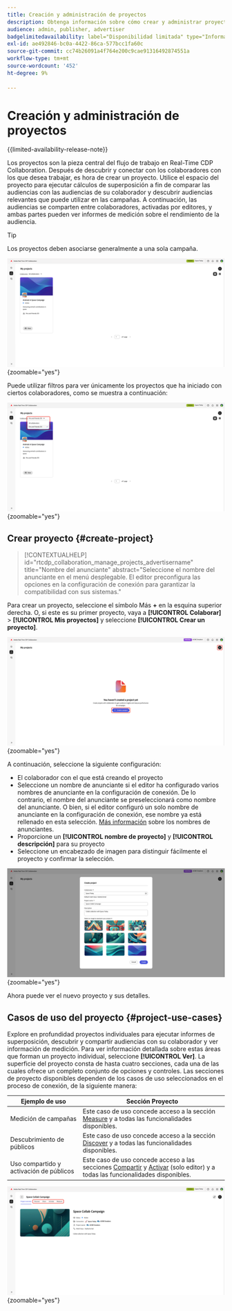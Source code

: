 ```yaml
---
title: Creación y administración de proyectos
description: Obtenga información sobre cómo crear y administrar proyectos en Adobe Real-Time CDP Collaboration
audience: admin, publisher, advertiser
badgelimitedavailability: label="Disponibilidad limitada" type="Informative" url="https://helpx.adobe.com/legal/product-descriptions/real-time-customer-data-platform-collaboration.html newtab=true"
exl-id: ae492846-bc0a-4422-86ca-577bcc1fa60c
source-git-commit: cc74b26091a4f764e200c9cae91316492874551a
workflow-type: tm+mt
source-wordcount: '452'
ht-degree: 9%

---
```


# Creación y administración de proyectos

{{limited-availability-release-note}}

Los proyectos son la pieza central del flujo de trabajo en Real-Time CDP Collaboration. Después de descubrir y conectar con los colaboradores con los que desea trabajar, es hora de crear un proyecto. Utilice el espacio del proyecto para ejecutar cálculos de superposición a fin de comparar las audiencias con las audiencias de su colaborador y descubrir audiencias relevantes que puede utilizar en las campañas. A continuación, las audiencias se comparten entre colaboradores, activadas por editores, y ambas partes pueden ver informes de medición sobre el rendimiento de la audiencia.

>[!TIP]
>
>Los proyectos deben asociarse generalmente a una sola campaña.

![Vista de todos los proyectos sin filtrar.](/help/assets/collaborate/manage-view-projects/projects-overview-page.png){zoomable="yes"}

Puede utilizar filtros para ver únicamente los proyectos que ha iniciado con ciertos colaboradores, como se muestra a continuación:

![Vista filtrada de proyectos con un solo colaborador.](/help/assets/collaborate/manage-view-projects/filtered-project-view.png){zoomable="yes"}

## Crear proyecto {#create-project}

>[!CONTEXTUALHELP]
>id="rtcdp_collaboration_manage_projects_advertisername"
>title="Nombre del anunciante"
>abstract="Seleccione el nombre del anunciante en el menú desplegable. El editor preconfigura las opciones en la configuración de conexión para garantizar la compatibilidad con sus sistemas."

Para crear un proyecto, seleccione el símbolo Más **+** en la esquina superior derecha. O, si este es su primer proyecto, vaya a **[!UICONTROL Colaborar]** > **[!UICONTROL Mis proyectos]** y seleccione **[!UICONTROL Crear un proyecto]**.

![Seleccione el símbolo más o cree un proyecto para configurar un nuevo proyecto.](/help/assets/collaborate/manage-view-projects/create-project.png){zoomable="yes"}

A continuación, seleccione la siguiente configuración:

* El colaborador con el que está creando el proyecto
* Seleccione un nombre de anunciante si el editor ha configurado varios nombres de anunciante en la configuración de conexión. De lo contrario, el nombre del anunciante se preseleccionará como nombre del anunciante. O bien, si el editor configuró un solo nombre de anunciante en la configuración de conexión, ese nombre ya está rellenado en esta selección. [Más información](/help/guide/connect/establishing-connections.md#connection-settings) sobre los nombres de anunciantes.
* Proporcione un **[!UICONTROL nombre de proyecto]** y **[!UICONTROL descripción]** para su proyecto
* Seleccione un encabezado de imagen para distinguir fácilmente el proyecto y confirmar la selección.

![Opciones requeridas para configurar un nuevo proyecto](/help/assets/collaborate/manage-view-projects/create-project-required-info.png){zoomable="yes"}

Ahora puede ver el nuevo proyecto y sus detalles.

## Casos de uso del proyecto {#project-use-cases}

Explore en profundidad proyectos individuales para ejecutar informes de superposición, descubrir y compartir audiencias con su colaborador y ver información de medición. Para ver información detallada sobre estas áreas que forman un proyecto individual, seleccione **[!UICONTROL Ver]**. La superficie del proyecto consta de hasta cuatro secciones, cada una de las cuales ofrece un completo conjunto de opciones y controles. Las secciones de proyecto disponibles dependen de los casos de uso seleccionados en el proceso de conexión, de la siguiente manera:

| Ejemplo de uso | Sección Proyecto |
| --- | --- |
| Medición de campañas | Este caso de uso concede acceso a la sección [Measure](/help/guide/collaborate/measure.md) y a todas las funcionalidades disponibles. |
| Descubrimiento de públicos | Este caso de uso concede acceso a la sección [Discover](/help/guide/collaborate/discover.md) y a todas las funcionalidades disponibles. |
| Uso compartido y activación de públicos | Este caso de uso concede acceso a las secciones [Compartir](/help/guide/collaborate/share.md) y [Activar](/help/guide/collaborate/activate.md) (solo editor) y a todas las funcionalidades disponibles. |

![Vista de proyecto con las secciones disponibles resaltadas.](/help/assets/collaborate/manage-view-projects/project-sections.png){zoomable="yes"}

